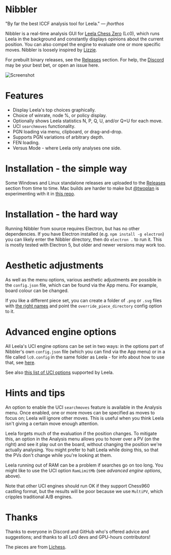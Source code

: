 # Nibbler

"By far the best ICCF analysis tool for Leela." &mdash; *jhorthos*

Nibbler is a real-time analysis GUI for [Leela Chess Zero](http://lczero.org/play/quickstart/) (Lc0), which runs Leela in the background and constantly displays opinions about the current position. You can also compel the engine to evaluate one or more specific moves. Nibbler is loosely inspired by [Lizzie](https://github.com/featurecat/lizzie).

For prebuilt binary releases, see the [Releases](https://github.com/fohristiwhirl/nibbler/releases) section. For help, the [Discord](https://discordapp.com/invite/pKujYxD) may be your best bet, or open an issue here.

![Screenshot](https://user-images.githubusercontent.com/16438795/80322896-d826b300-881f-11ea-9070-01434e604c4b.png)

# Features

* Display Leela's top choices graphically.
* Choice of winrate, node %, or policy display.
* Optionally shows Leela statistics N, P, Q, U, and/or Q+U for each move.
* UCI `searchmoves` functionality.
* PGN loading via menu, clipboard, or drag-and-drop.
* Supports PGN variations of arbitrary depth.
* FEN loading.
* Versus Mode - where Leela only analyses one side.

# Installation - the simple way

Some Windows and Linux standalone releases are uploaded to the [Releases](https://github.com/fohristiwhirl/nibbler/releases) section from time to time. Mac builds are harder to make but [@twoplan](https://github.com/twoplan) is experimenting with it in [this repo](https://github.com/twoplan/Nibbler-for-macOS).

# Installation - the hard way

Running Nibbler from source requires Electron, but has no other dependencies. If you have Electron installed (e.g. `npm install -g electron`) you can likely enter the Nibbler directory, then do `electron .` to run it. This is mostly tested with Electron 5, but older and newer versions may work too.

# Aesthetic adjustments

As well as the menu options, various aesthetic adjustments are possible in the `config.json` file, which can be found via the App menu. For example, board colour can be changed.

If you like a different piece set, you can create a folder of `.png` or `.svg` files with [the right names](https://github.com/fohristiwhirl/nibbler/tree/master/pieces) and point the `override_piece_directory` config option to it.

# Advanced engine options

All Leela's UCI engine options can be set in two ways: in the options part of Nibbler's own `config.json` file (which you can find via the App menu) or in a file called `lc0.config` in the same folder as Leela - for info about how to use that, see [here](https://github.com/LeelaChessZero/lc0/blob/master/FLAGS.md).

See also [this list of UCI options](https://github.com/LeelaChessZero/lc0/wiki/Lc0-options) supported by Leela.

# Hints and tips

An option to enable the UCI `searchmoves` feature is available in the Analysis menu. Once enabled, one or more moves can be specified as moves to focus on; Leela will ignore other moves. This is useful when you think Leela isn't giving a certain move enough attention.

Leela forgets much of the evaluation if the position changes. To mitigate this, an option in the Analysis menu allows you to hover over a PV (on the right) and see it play out on the board, without changing the position we're actually analysing. You might prefer to halt Leela while doing this, so that the PVs don't change while you're looking at them.

Leela running out of RAM can be a problem if searches go on too long. You might like to use the UCI option `RamLimitMb` (see *advanced engine options*, above).

Note that other UCI engines should run OK if they support Chess960 castling format, but the results will be poor because we use `MultiPV`, which cripples traditional A/B engines.

# Thanks

Thanks to everyone in Discord and GitHub who's offered advice and suggestions; and thanks to all Lc0 devs and GPU-hours contributors!

The pieces are from [Lichess](https://lichess.org/).
